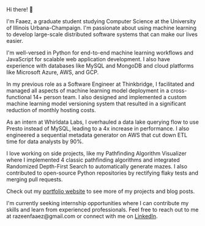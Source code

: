 <p>Hi there! 👋</p>

<p>I'm Faaez, a graduate student studying Computer Science at the University of Illinois Urbana-Champaign. I'm passionate about using machine learning to develop large-scale distributed software systems that can make our lives easier.</p>

<p>I'm well-versed in Python for end-to-end machine learning workflows and JavaScript for scalable web application development. I also have experience with databases like MySQL and MongoDB and cloud platforms like Microsoft Azure, AWS, and GCP.</p>

<p>In my previous role as a Software Engineer at Thinkbridge, I facilitated and managed all aspects of machine learning model deployment in a cross-functional 14+ person team. I also designed and implemented a custom machine learning model versioning system that resulted in a significant reduction of monthly hosting costs.</p>

<p>As an intern at Whirldata Labs, I overhauled a data lake querying flow to use Presto instead of MySQL, leading to a 4x increase in performance. I also engineered a sequential metadata generator on AWS that cut down ETL time for data analysts by 90%.</p>

<p>I love working on side projects, like my Pathfinding Algorithm Visualizer where I implemented 4 classic pathfinding algorithms and integrated Randomized Depth-First Search to automatically generate mazes. I also contributed to open-source Python repositories by rectifying flaky tests and merging pull requests.</p>

<p>Check out my <a href="https://faaez.co.in/">portfolio website</a> to see more of my projects and blog posts.</p>

<p>I'm currently seeking internship opportunities where I can contribute my skills and learn from experienced professionals. Feel free to reach out to me at razeenfaaez@gmail.com or connect with me on <a href="https://www.linkedin.com/in/faaez-razeen/">LinkedIn</a>.</p>
